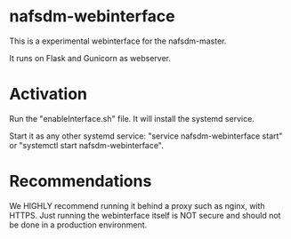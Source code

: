 # nafsdm-webinterface

This is a experimental webinterface for the nafsdm-master.

It runs on Flask and Gunicorn as webserver.

# Activation
Run the "enableInterface.sh" file. It will install the systemd service.

Start it as any other systemd service: "service nafsdm-webinterface start" or "systemctl start nafsdm-webinterface".

# Recommendations
We HIGHLY recommend running it behind a proxy such as nginx, with HTTPS. Just running the webinterface itself is NOT secure and should not be done in a production environment.
